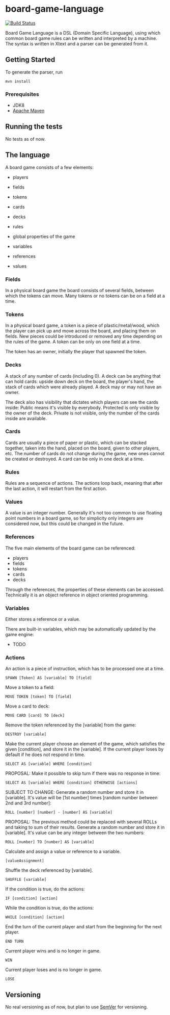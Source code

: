 # board-game-language
[![Build Status](https://travis-ci.com/gergely-szaz/board-game-language.svg?branch=master)](https://travis-ci.com/gergely-szaz/board-game-language)

Board Game Language is a DSL (Domain Specific Language), using which common board game rules can be written and interpreted by a machine.
The syntax is written in Xtext and a parser can be generated from it.

## Getting Started

To generate the parser, run 

```
mvn install
```

### Prerequisites

* JDK8
* [Apache Maven](https://maven.apache.org/)

## Running the tests

No tests as of now.

## The language

A board game consists of a few elements:

* players
* fields
* tokens
* cards
* decks

* rules

* global properties of the game
* variables
* references
* values

### Fields

In a physical board game the board consists of several fields, between which the tokens can move. Many tokens or no tokens can be on a field at a time.

### Tokens

In a physical board game, a token is a piece of plastic/metal/wood, which the player can pick up and move across the board, and placing them on fields. New pieces could be introduced or removed any time depending on the rules of the game. A token can be only on one field at a time.

The token has an owner, initially the player that spawned the token.

### Decks

A stack of any number of cards (including 0). A deck can be anything that can hold cards: upside down deck on the board, the player's hand, the stack of cards which were already played.
A deck may or may not have an owner.

The deck also has visibility that dictates which players can see the cards inside:
Public means it's visible by everybody.
Protected is only visible by the owner of the deck.
Private is not visible, only the number of the cards inside are available.

### Cards

Cards are usually a piece of paper or plastic, which can be stacked together, taken into the hand, placed on the board, given to other players, etc. The number of cards do not change during the game, new ones cannot be created or destroyed. A card can be only in one deck at a time.

### Rules
Rules are a sequence of actions.
The actions loop back, meaning that after the last action, it will restart from the first action.


### Values
A value is an integer number. Generally it's not too common to use floating point numbers in a board game, so for simplicity only integers are considered now, but this could be changed in the future.

### References
The five main elements of the board game can be referenced: 
* players
* fields
* tokens
* cards
* decks

Through the references, the properties of these elements can be accessed. Technically it is an object reference in object oriented programming.

### Variables
Either stores a reference or a value.

There are built-in variables, which may be automatically updated by the game engine:
* TODO

### Actions

An action is a piece of instruction, which has to be processed one at a time.

```
SPAWN [Token] AS [variable] TO [field] 
```

Move a token to a field:
```
MOVE TOKEN [token] TO [field]
```

Move a card to deck:
```
MOVE CARD [card] TO [deck]
```

Remove the token referenced by the [variable] from the game:
```
DESTROY [variable]
```

Make the current player choose an element of the game, which satisfies the given [condition], and store it in the [variable].
If the current player loses by default if he does not respond in time.
```
SELECT AS [variable] WHERE [condition]
```
PROPOSAL:
Make it possible to skip turn if there was no response in time:
```
SELECT AS [variable] WHERE [condition] OTHERWISE [actions]
```

SUBJECT TO CHANGE:
Generate a random number and store it in [variable]. It's value will be [1st number] times [random number between 2nd and 3rd number]:
```
ROLL [number] [number] - [number] AS [variable]
```
PROPOSAL:
The previous method could be replaced with several ROLLs and taking to sum of their results.
Generate a random number and store it in [variable]. It's value can be any integer between the two numbers:
```
ROLL [number] TO [number] AS [variable]
```

Calculate and assign a value or reference to a variable.
```
[valueAssignment]
```

Shuffle the deck referenced by [variable].
```
SHUFFLE [variable]
```

If the condition is true, do the actions:
```
IF [condition] [action]
```

While the condition is true, do the actions:
```
WHILE [condition] [action]
```

End the turn of the current player and start from the beginning for the next player.
```
END TURN
```

Current player wins and is no longer in game.
```
WIN
```

Current player loses and is no longer in game.
```
LOSE
```

## Versioning

No real versioning as of now, but plan to use [SemVer](http://semver.org/) for versioning.
